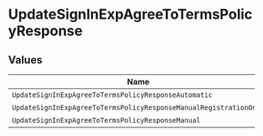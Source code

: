 # UpdateSignInExpAgreeToTermsPolicyResponse


## Values

| Name                                                              | Value                                                             |
| ----------------------------------------------------------------- | ----------------------------------------------------------------- |
| `UpdateSignInExpAgreeToTermsPolicyResponseAutomatic`              | Automatic                                                         |
| `UpdateSignInExpAgreeToTermsPolicyResponseManualRegistrationOnly` | ManualRegistrationOnly                                            |
| `UpdateSignInExpAgreeToTermsPolicyResponseManual`                 | Manual                                                            |